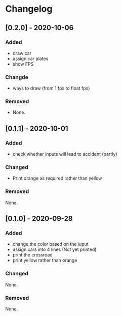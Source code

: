# Changelog

## [0.2.0] - 2020-10-06
### Added
- draw car
- assign car plates
- show FPS

### Changde
- ways to draw (from 1 fps to float fps)
  
### Removed
- None.

## [0.1.1] - 2020-10-01
### Added
- check whether inputs will lead to accident (partly)
### Changed
- Print orange as required rather than yellow
### Removed
None.

## [0.1.0] - 2020-09-28
### Added
 - change the color based on the iuput
 - assign cars into 4 lines (Not yet printed)
 - print the crossroad
 - print yellow rather than orange
### Changed
None.
### Removed
None.